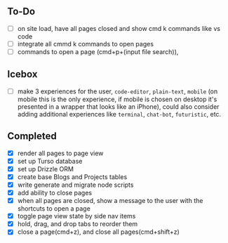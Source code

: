 ## To-Do

- [ ] on site load, have all pages closed and show cmd k commands like vs code
- [ ] integrate all cmmd k commands to open pages
- [ ] commands to open a page (cmd+p+(input file search)),

## Icebox

- [ ] make 3 experiences for the user, `code-editor`, `plain-text`, `mobile` (on mobile this is the only experience, if mobile is chosen on desktop it's presented in a wrapper that looks like an iPhone), could also consider adding additional experiences like `terminal`, `chat-bot`, `futuristic`, etc.

## Completed

- [x] render all pages to page view
- [x] set up Turso database
- [x] set up Drizzle ORM
- [x] create base Blogs and Projects tables
- [x] write generate and migrate node scripts
- [x] add ability to close pages
- [x] when all pages are closed, show a message to the user with the shortcuts to open a page
- [x] toggle page view state by side nav items
- [x] hold, drag, and drop tabs to reorder them
- [x] close a page(cmd+z), and close all pages(cmd+shift+z)
